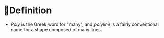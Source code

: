 # 📝Definition
- *Poly* is the Greek word for "many", and *polyline* is a fairly conventional name for a shape composed of many lines.

